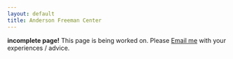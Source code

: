 ```yaml
---
layout: default
title: Anderson Freeman Center
---
```


**incomplete page!**
This page is being worked on.
Please [Email me](estone@middlebury.edu) with your experiences / advice.
